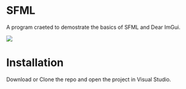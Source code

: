 # SFML

A program craeted to demostrate the basics of SFML and Dear ImGui.

![](https://github.com/Carbine28/SFMLDemo/blob/master/demo/demo.gif)

# Installation
Download or Clone the repo and open the project in Visual Studio.
